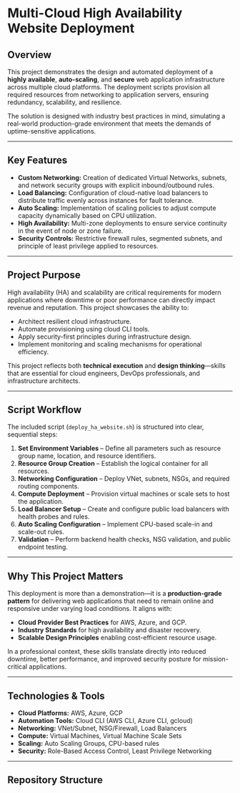 # Multi-Cloud High Availability Website Deployment

## Overview
This project demonstrates the design and automated deployment of a **highly available**, **auto-scaling**, and **secure** web application infrastructure across multiple cloud platforms. The deployment scripts provision all required resources from networking to application servers, ensuring redundancy, scalability, and resilience.

The solution is designed with industry best practices in mind, simulating a real-world production-grade environment that meets the demands of uptime-sensitive applications.

---

## Key Features
- **Custom Networking:** Creation of dedicated Virtual Networks, subnets, and network security groups with explicit inbound/outbound rules.
- **Load Balancing:** Configuration of cloud-native load balancers to distribute traffic evenly across instances for fault tolerance.
- **Auto Scaling:** Implementation of scaling policies to adjust compute capacity dynamically based on CPU utilization.
- **High Availability:** Multi-zone deployments to ensure service continuity in the event of node or zone failure.
- **Security Controls:** Restrictive firewall rules, segmented subnets, and principle of least privilege applied to resources.

---

## Project Purpose
High availability (HA) and scalability are critical requirements for modern applications where downtime or poor performance can directly impact revenue and reputation. This project showcases the ability to:
- Architect resilient cloud infrastructure.
- Automate provisioning using cloud CLI tools.
- Apply security-first principles during infrastructure design.
- Implement monitoring and scaling mechanisms for operational efficiency.

This project reflects both **technical execution** and **design thinking**—skills that are essential for cloud engineers, DevOps professionals, and infrastructure architects.

---

## Script Workflow
The included script (`deploy_ha_website.sh`) is structured into clear, sequential steps:
1. **Set Environment Variables** – Define all parameters such as resource group name, location, and resource identifiers.
2. **Resource Group Creation** – Establish the logical container for all resources.
3. **Networking Configuration** – Deploy VNet, subnets, NSGs, and required routing components.
4. **Compute Deployment** – Provision virtual machines or scale sets to host the application.
5. **Load Balancer Setup** – Create and configure public load balancers with health probes and rules.
6. **Auto Scaling Configuration** – Implement CPU-based scale-in and scale-out rules.
7. **Validation** – Perform backend health checks, NSG validation, and public endpoint testing.

---

## Why This Project Matters
This deployment is more than a demonstration—it is a **production-grade pattern** for delivering web applications that need to remain online and responsive under varying load conditions. It aligns with:
- **Cloud Provider Best Practices** for AWS, Azure, and GCP.
- **Industry Standards** for high availability and disaster recovery.
- **Scalable Design Principles** enabling cost-efficient resource usage.

In a professional context, these skills translate directly into reduced downtime, better performance, and improved security posture for mission-critical applications.

---

## Technologies & Tools
- **Cloud Platforms:** AWS, Azure, GCP
- **Automation Tools:** Cloud CLI (AWS CLI, Azure CLI, gcloud)
- **Networking:** VNet/Subnet, NSG/Firewall, Load Balancers
- **Compute:** Virtual Machines, Virtual Machine Scale Sets
- **Scaling:** Auto Scaling Groups, CPU-based rules
- **Security:** Role-Based Access Control, Least Privilege Networking

---

## Repository Structure
